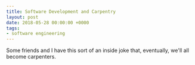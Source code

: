 ```yaml
---
title: Software Development and Carpentry
layout: post
date: 2018-05-28 00:00:00 +0000
tags:
- software engineering
---
```

Some friends and I have this sort of an inside joke that, eventually, we'll all become carpenters.
